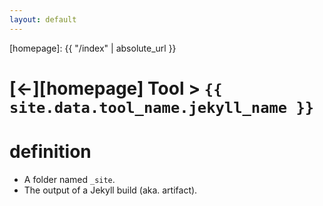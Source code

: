 ```yaml
---
layout: default
---
```



[//]: #(Reference)
[homepage]:   {{ "/index" | absolute_url }}

# [&larr;][homepage] Tool > `{{ site.data.tool_name.jekyll_name }}`

# definition
- A folder named `_site`.
- The output of a Jekyll build (aka. artifact).

